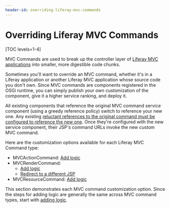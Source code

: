 ```yaml
---
header-id: overriding-liferay-mvc-commands
---
```


# Overriding Liferay MVC Commands

[TOC levels=1-4]

MVC Commands are used to break up the controller layer of 
[Liferay MVC applications](/docs/7-2/appdev/-/knowledge_base/a/liferay-mvc-portlet) 
into smaller, more digestible code chunks.

Sometimes you'll want to override an MVC command, whether it's in a Liferay 
application or another Liferay MVC application whose source code you don't own. 
Since MVC commands are components registered in the OSGi runtime, you can simply 
publish your own customization of the component, give it a higher service 
ranking, and deploy it. 

All existing components that reference the original MVC command service 
component (using a greedy reference policy) switch to reference your new one. 
Any existing [reluctant references to the original command must be configured to 
reference the new one](/docs/7-2/customization/-/knowledge_base/c/overriding-osgi-services). 
Once they're configured with the new service component, their JSP's command URLs 
invoke the new custom MVC command. 

Here are the customization options available for each Liferay MVC Command type:

- MVCActionCommand: [Add logic](/docs/7-2/customization/-/knowledge_base/c/overriding-mvcactioncommand)
- MVCRenderCommand:
    - [Add logic](/docs/7-2/customization/-/knowledge_base/c/overriding-mvcrendercommand#adding-logic-to-an-existing-mvc-render-command)
    - [Redirect to a different JSP](/docs/7-2/customization/-/knowledge_base/c/overriding-mvcrendercommand#redirecting-to-a-new-jsp)
- MVCResourceCommand: [Add logic](/docs/7-2/customization/-/knowledge_base/c/overriding-mvcresourcecommand) 

This section demonstrates each MVC command customization option. Since the 
steps for adding logic are generally the same across MVC command types, start 
with [adding logic](/docs/7-2/customization/-/knowledge_base/c/adding-logic-to-mvc-commands). 
